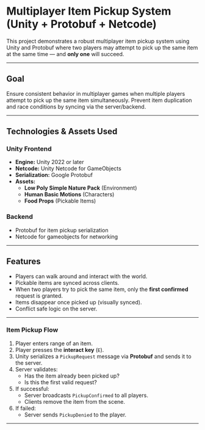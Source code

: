 # Multiplayer Item Pickup System (Unity + Protobuf + Netcode)

This project demonstrates a robust multiplayer item pickup system using Unity and Protobuf where two players may attempt to pick up the same item at the same time — and **only one** will succeed.

---

## Goal

Ensure consistent behavior in multiplayer games when multiple players attempt to pick up the same item simultaneously. Prevent item duplication and race conditions by syncing via the server/backend.

---

## Technologies & Assets Used

### Unity Frontend
- **Engine:** Unity 2022 or later
- **Netcode:** Unity Netcode for GameObjects
- **Serialization:** Google Protobuf
- **Assets:**
  -  **Low Poly Simple Nature Pack** (Environment)
  -  **Human Basic Motions** (Characters)
  -  **Food Props** (Pickable Items)

###  Backend
- Protobuf for item pickup serialization
- Netcode for gameobjects for networking

---

## Features

- Players can walk around and interact with the world.
- Pickable items are synced across clients.
- When two players try to pick the same item, only the **first confirmed** request is granted.
- Items disappear once picked up (visually synced).
- Conflict safe logic on the server.

---

### Item Pickup Flow

1. Player enters range of an item.
2. Player presses the **interact key** (`E`).
3. Unity serializes a `PickupRequest` message via **Protobuf** and sends it to the server.
4. Server validates:
   - Has the item already been picked up?
   - Is this the first valid request?
5. If successful:
   - Server broadcasts `PickupConfirmed` to all players.
   - Clients remove the item from the scene.
6. If failed:
   - Server sends `PickupDenied` to the player.

---

